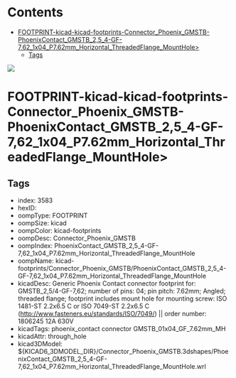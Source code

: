 



Contents
========

* [FOOTPRINT-kicad-kicad-footprints-Connector_Phoenix_GMSTB-PhoenixContact_GMSTB_2,5_4-GF-7,62_1x04_P7.62mm_Horizontal_ThreadedFlange_MountHole>](#footprint-kicad-kicad-footprints-connector_phoenix_gmstb-phoenixcontact_gmstb_25_4-gf-762_1x04_p762mm_horizontal_threadedflange_mounthole)
	* [Tags](#tags)
  
![][im]
# FOOTPRINT-kicad-kicad-footprints-Connector_Phoenix_GMSTB-PhoenixContact_GMSTB_2,5_4-GF-7,62_1x04_P7.62mm_Horizontal_ThreadedFlange_MountHole>

## Tags

- index: 3583
- hexID: 
- oompType: FOOTPRINT
- oompSize: kicad
- oompColor: kicad-footprints
- oompDesc: Connector_Phoenix_GMSTB
- oompIndex: PhoenixContact_GMSTB_2,5_4-GF-7,62_1x04_P7.62mm_Horizontal_ThreadedFlange_MountHole
- oompName: kicad-footprints/Connector_Phoenix_GMSTB/PhoenixContact_GMSTB_2,5_4-GF-7,62_1x04_P7.62mm_Horizontal_ThreadedFlange_MountHole
- kicadDesc: Generic Phoenix Contact connector footprint for: GMSTB_2,5/4-GF-7,62; number of pins: 04; pin pitch: 7.62mm; Angled; threaded flange; footprint includes mount hole for mounting screw: ISO 1481-ST 2.2x6.5 C or ISO 7049-ST 2.2x6.5 C (http://www.fasteners.eu/standards/ISO/7049/) || order number: 1806245 12A 630V
- kicadTags: phoenix_contact connector GMSTB_01x04_GF_7.62mm_MH
- kicadAttr: through_hole
- kicad3DModel: ${KICAD6_3DMODEL_DIR}/Connector_Phoenix_GMSTB.3dshapes/PhoenixContact_GMSTB_2,5_4-GF-7,62_1x04_P7.62mm_Horizontal_ThreadedFlange_MountHole.wrl



[im]: image.png
